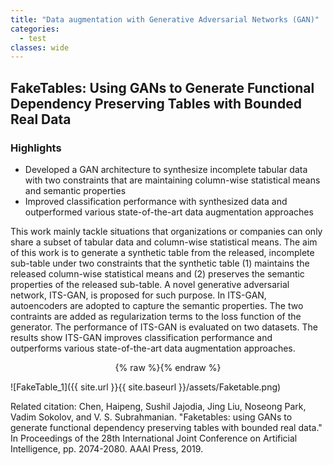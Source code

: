 ```yaml
---
title: "Data augmentation with Generative Adversarial Networks (GAN)"
categories:
  - test
classes: wide
---
```


## FakeTables: Using GANs to Generate Functional Dependency Preserving Tables with Bounded Real Data
### Highlights
- Developed a GAN architecture to synthesize incomplete tabular data with two constraints that are maintaining column-wise statistical means and semantic properties 
- Improved classification performance with synthesized data and outperformed various state-of-the-art data augmentation approaches

This work mainly tackle situations that organizations or companies can only share a subset of tabular data and column-wise statistical means. The aim of this work is to generate a synthetic table from the released, incomplete sub-table under two constraints that the synthetic table (1) maintains the released column-wise statistical means and (2) preserves the semantic properties of the released sub-table. A novel generative adversarial network, ITS-GAN, is proposed for such purpose. In ITS-GAN, autoencoders are adopted to capture the semantic properties. The two contraints are added as regularization terms to the loss function of the generator. The performance of ITS-GAN is evaluated on two datasets. The results show ITS-GAN improves classification performance and outperforms various state-of-the-art data augmentation approaches.

<div align="center">
  
  {% raw %}<img src="{{ site.url }}{{ site.baseurl }}/assets/Faketable.png" alt="">{% endraw %}

</div>

![FakeTable_1]({{ site.url }}{{ site.baseurl }}/assets/Faketable.png)

Related citation: Chen, Haipeng, Sushil Jajodia, Jing Liu, Noseong Park, Vadim Sokolov, and V. S. Subrahmanian. "Faketables: using GANs to generate functional dependency preserving tables with bounded real data." In Proceedings of the 28th International Joint Conference on Artificial Intelligence, pp. 2074-2080. AAAI Press, 2019.
